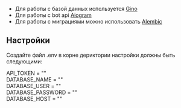 - Для работы с базой данных используется [Gino](https://github.com/python-gino/gino)
- Для работы с bot api [Aiogram](https://github.com/aiogram/aiogram)
- Для работы с миграциями можно использовать [Alembic](https://alembic.sqlalchemy.org/en/latest/)

## Настройки

Создайте файл .env в корне дериктории настройки должны быть следующими:

API_TOKEN = ""  
DATABASE_NAME = ""  
DATABASE_USER = ""  
DATABASE_PASSWORD = ""  
DATABASE_HOST = ""  
